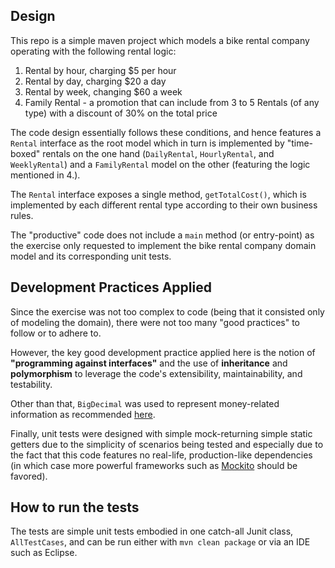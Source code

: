 ## Design

This repo is a simple maven project which models a bike rental company operating with the following rental logic:

 1. Rental by hour, charging $5 per hour
 2. Rental by day, charging $20 a day
 3. Rental by week, changing $60 a week
 4. Family Rental - a promotion that can include from 3 to 5 Rentals (of any type) with a discount of 30% on the total price

The code design essentially follows these conditions, and hence features a ``Rental`` interface as the root model which in turn is implemented by "time-boxed" rentals on the one hand (``DailyRental``, ``HourlyRental``, and ``WeeklyRental``) and a ``FamilyRental`` model on the other (featuring the logic mentioned in 4.).

The ``Rental`` interface exposes a single method, ``getTotalCost()``, which is implemented by each different rental type according to their own business rules.

The "productive" code does not include a ``main`` method (or entry-point) as the exercise only requested to implement the bike rental company domain model and its corresponding unit tests.

## Development Practices Applied

Since the exercise was not too complex to code (being that it consisted only of modeling the domain), there were not too many "good practices" to follow or to adhere to.

However, the key good development practice applied here is the notion of **"programming against interfaces"** and the use of **inheritance** and **polymorphism** to leverage the code's extensibility, maintainability, and testability.

Other than that, ``BigDecimal`` was used to represent money-related information as recommended [here](http://www.javapractices.com/topic/TopicAction.do?Id=13).

Finally, unit tests were designed with simple mock-returning simple static getters due to the simplicity of scenarios being tested and especially due to the fact that this code features no real-life, production-like dependencies (in which case more powerful frameworks such as [Mockito](https://site.mockito.org/) should be favored).

## How to run the tests

The tests are simple unit tests embodied in one catch-all Junit class, ``AllTestCases``, and can be run either with ``mvn clean package`` or via an IDE such as Eclipse.

